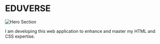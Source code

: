 # EDUVERSE

![Hero Section](https://drive.google.com/file/d/14cakqlYOQN1IcaBuMbCYmhiz7x8V8Tji/view?usp=sharing)

I am developing this web application to enhance and master my HTML and CSS expertise.

